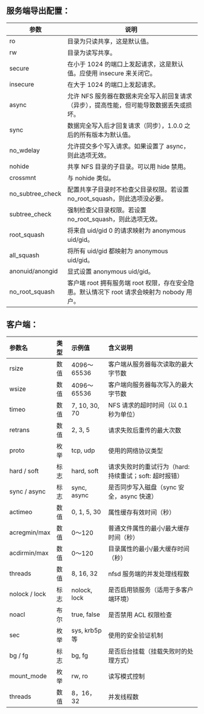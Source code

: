服务端导出配置：
---
| 参数              | 说明 |
|-------------------|------|
| ro                | 目录为只读共享，这是默认值。|
|rw                 |  目录为读写共享。|
| secure            | 在小于 1024 的端口上发起请求，这是默认值。应使用 insecure 来关闭它。 |
| insecure          | 在大于 1024 的端口上发起请求。 |
| async             | 允许 NFS 服务器在数据未完全写入前回复请求（异步），提高性能，但可能导致数据丢失或损坏。 |
| sync              | 数据完全写入后才回复请求（同步），1.0.0 之后的所有版本为默认值。 |
| no_wdelay         | 允许提交多个写入请求。如果设置了 async，则此选项无效。 |
| nohide            | 共享 NFS 目录的子目录。可以用 hide 禁用。 |
| crossmnt          | 与 nohide 类似。 |
| no_subtree_check  | 配置共享子目录时不检查父目录权限。若设置 no_root_squash，则此选项没必要。 |
| subtree_check     | 强制检查父目录权限。若设置 no_root_squash，则此选项无效。 |
| root_squash       | 将来自 uid/gid 0 的请求映射为 anonymous uid/gid。 |
| all_squash        | 将所有 uid/gid 都映射为 anonymous uid/gid。 |
| anonuid/anongid   | 显式设置 anonymous uid/gid。 |
| no_root_squash    | 客户端 root 拥有服务端 root 权限，存在安全隐患。默认情况下 root 请求会映射为 nobody 用户。 |

客户端：
---
| 参数名        | 类型   | 示例值          | 含义说明           |
| :--------------| :-------| :-----------------| :-------------------|
| rsize         | 数值   | 4096～65536      | 客户端从服务器每次读取的最大字节数 |
| wsize         | 数值   | 4096～65536      | 客户端向服务器每次写入的最大字节数 |
| timeo         | 数值   | 7, 10, 30, 70    | NFS 请求的超时时间（以 0.1 秒为单位） |
| retrans       | 数值   | 2, 3, 5          | 请求失败后重传的最大次数 |
| proto         | 枚举   | tcp, udp         | 使用的网络协议类型 |
| hard / soft   | 标志   | hard, soft       | 请求失败时的重试行为（hard: 持续重试；soft: 超时报错）|
| sync / async  | 标志   | sync, async      | 是否同步写入磁盘（sync 安全，async 快速） |
| actimeo       | 数值   | 0, 1, 5, 30      | 属性缓存有效时间（秒） |
| acregmin/max  | 数值   | 0～120           | 普通文件属性的最小/最大缓存时间（秒） |
| acdirmin/max  | 数值   | 0～120           | 目录属性的最小/最大缓存时间（秒） |
| threads       | 数值   | 8, 16, 32        | nfsd 服务端的并发处理线程数 |
| nolock / lock | 标志   | nolock, lock     | 是否启用锁服务（适用于多客户端环境）|
| noacl         | 布尔   | true, false      | 是否禁用 ACL 权限检查 |
| sec           | 枚举   | sys, krb5p 等    | 使用的安全验证机制 |
| bg / fg       | 标志   | bg, fg           | 是否后台挂载（挂载失败时的处理方式）|
| mount_mode    | 枚举   | rw, ro           | 读写模式控制 |
| threads     | 数值    | 8，16，32| 并发线程数

